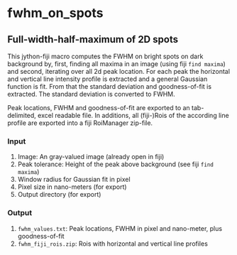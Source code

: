 # fwhm_on_spots
## Full-width-half-maximum of 2D spots
This jython-fiji macro computes the FWHM on bright spots on dark background by, 
first, finding all maxima in an image (using fiji `find maxima`) and second, iterating 
over all 2d peak location. For each peak the horizontal and vertical line intensity 
profile is extracted and a general Gaussian function is fit. From that the standard
deviation and goodness-of-fit is extracted. The standard deviation is converted 
to FWHM.

Peak locations, FWHM and goodness-of-fit are exported to an tab-delimited, excel
readable file. In additions, all (fiji-)Rois of the according line profile are 
exported into a fiji RoiManager zip-file.

### Input
1. Image: An gray-valued image (already open in fiji)
2. Peak tolerance: Height of the peak above background (see fiji `find maxima`)
3. Window radius for Gaussian fit in pixel
4. Pixel size in nano-meters (for export)
5. Output directory (for export)

### Output
1. `fwhm_values.txt`: Peak locations, FWHM in pixel and nano-meter, plus goodness-of-fit
2. `fwhm_fiji_rois.zip`: Rois with horizontal and vertical line profiles




